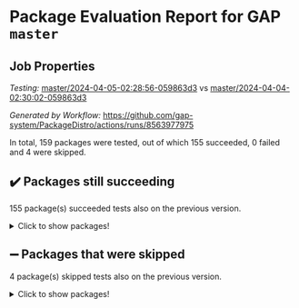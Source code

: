 # Package Evaluation Report for GAP `master`

## Job Properties

*Testing:* [master/2024-04-05-02:28:56-059863d3](https://github.com/gap-system/PackageDistro/blob/data/reports/master/2024-04-05-02:28:56-059863d3) vs [master/2024-04-04-02:30:02-059863d3](https://github.com/gap-system/PackageDistro/blob/data/reports/master/2024-04-04-02:30:02-059863d3)

*Generated by Workflow:* https://github.com/gap-system/PackageDistro/actions/runs/8563977975

In total, 159 packages were tested, out of which 155 succeeded, 0 failed and 4 were skipped.

## :heavy_check_mark: Packages still succeeding

155 package(s) succeeded tests also on the previous version.
<details><summary>Click to show packages!</summary>

- 4ti2interface 2023.02-04 [(success)](https://github.com/gap-system/PackageDistro/actions/runs/8563977975/job/23469992526)
- ace 5.6.2 [(success)](https://github.com/gap-system/PackageDistro/actions/runs/8563977975/job/23469992684)
- aclib 1.3.2 [(success)](https://github.com/gap-system/PackageDistro/actions/runs/8563977975/job/23469992837)
- agt 0.3.1 [(success)](https://github.com/gap-system/PackageDistro/actions/runs/8563977975/job/23469992987)
- alnuth 3.2.1 [(success)](https://github.com/gap-system/PackageDistro/actions/runs/8563977975/job/23469993146)
- anupq 3.3.0 [(success)](https://github.com/gap-system/PackageDistro/actions/runs/8563977975/job/23469993291)
- atlasrep 2.1.8 [(success)](https://github.com/gap-system/PackageDistro/actions/runs/8563977975/job/23469993427)
- autodoc 2023.06.19 [(success)](https://github.com/gap-system/PackageDistro/actions/runs/8563977975/job/23469993570)
- automata 1.15 [(success)](https://github.com/gap-system/PackageDistro/actions/runs/8563977975/job/23469995637)
- automgrp 1.3.2 [(success)](https://github.com/gap-system/PackageDistro/actions/runs/8563977975/job/23469995996)
- autpgrp 1.11 [(success)](https://github.com/gap-system/PackageDistro/actions/runs/8563977975/job/23469996224)
- cap 2024.03-03 [(success)](https://github.com/gap-system/PackageDistro/actions/runs/8563977975/job/23469997555)
- caratinterface 2.3.6 [(success)](https://github.com/gap-system/PackageDistro/actions/runs/8563977975/job/23469998590)
- cddinterface 2022.11.01 [(success)](https://github.com/gap-system/PackageDistro/actions/runs/8563977975/job/23469998767)
- circle 1.6.6 [(success)](https://github.com/gap-system/PackageDistro/actions/runs/8563977975/job/23469998959)
- classicpres 1.22 [(success)](https://github.com/gap-system/PackageDistro/actions/runs/8563977975/job/23469999128)
- cohomolo 1.6.11 [(success)](https://github.com/gap-system/PackageDistro/actions/runs/8563977975/job/23469999291)
- congruence 1.2.6 [(success)](https://github.com/gap-system/PackageDistro/actions/runs/8563977975/job/23469999490)
- corelg 1.56 [(success)](https://github.com/gap-system/PackageDistro/actions/runs/8563977975/job/23469999701)
- crime 1.6 [(success)](https://github.com/gap-system/PackageDistro/actions/runs/8563977975/job/23469999854)
- crisp 1.4.6 [(success)](https://github.com/gap-system/PackageDistro/actions/runs/8563977975/job/23470000004)
- crypting 0.10.4 [(success)](https://github.com/gap-system/PackageDistro/actions/runs/8563977975/job/23470000199)
- cryst 4.1.27 [(success)](https://github.com/gap-system/PackageDistro/actions/runs/8563977975/job/23470000361)
- crystcat 1.1.10 [(success)](https://github.com/gap-system/PackageDistro/actions/runs/8563977975/job/23470000493)
- ctbllib 1.3.9 [(success)](https://github.com/gap-system/PackageDistro/actions/runs/8563977975/job/23470000674)
- cubefree 1.19 [(success)](https://github.com/gap-system/PackageDistro/actions/runs/8563977975/job/23470000823)
- curlinterface 2.3.2 [(success)](https://github.com/gap-system/PackageDistro/actions/runs/8563977975/job/23470000967)
- cvec 2.8.1 [(success)](https://github.com/gap-system/PackageDistro/actions/runs/8563977975/job/23470001088)
- datastructures 0.3.0 [(success)](https://github.com/gap-system/PackageDistro/actions/runs/8563977975/job/23470001198)
- deepthought 1.0.6 [(success)](https://github.com/gap-system/PackageDistro/actions/runs/8563977975/job/23470001338)
- design 1.8 [(success)](https://github.com/gap-system/PackageDistro/actions/runs/8563977975/job/23470001454)
- difsets 2.3.1 [(success)](https://github.com/gap-system/PackageDistro/actions/runs/8563977975/job/23470001574)
- digraphs 1.7.1 [(success)](https://github.com/gap-system/PackageDistro/actions/runs/8563977975/job/23470001692)
- edim 1.3.8 [(success)](https://github.com/gap-system/PackageDistro/actions/runs/8563977975/job/23470001817)
- example 4.3.4 [(success)](https://github.com/gap-system/PackageDistro/actions/runs/8563977975/job/23470001937)
- examplesforhomalg 2023.10-01 [(success)](https://github.com/gap-system/PackageDistro/actions/runs/8563977975/job/23470002091)
- factint 1.6.3 [(success)](https://github.com/gap-system/PackageDistro/actions/runs/8563977975/job/23470002227)
- ferret 1.0.10 [(success)](https://github.com/gap-system/PackageDistro/actions/runs/8563977975/job/23470002373)
- fga 1.5.0 [(success)](https://github.com/gap-system/PackageDistro/actions/runs/8563977975/job/23470002523)
- fining 1.5.6 [(success)](https://github.com/gap-system/PackageDistro/actions/runs/8563977975/job/23470002654)
- float 1.0.4 [(success)](https://github.com/gap-system/PackageDistro/actions/runs/8563977975/job/23470002795)
- format 1.4.4 [(success)](https://github.com/gap-system/PackageDistro/actions/runs/8563977975/job/23470002907)
- forms 1.2.9 [(success)](https://github.com/gap-system/PackageDistro/actions/runs/8563977975/job/23470003031)
- fplsa 1.2.6 [(success)](https://github.com/gap-system/PackageDistro/actions/runs/8563977975/job/23470003137)
- fr 2.4.13 [(success)](https://github.com/gap-system/PackageDistro/actions/runs/8563977975/job/23470003249)
- francy 2.0.3 [(success)](https://github.com/gap-system/PackageDistro/actions/runs/8563977975/job/23470003375)
- fwtree 1.3 [(success)](https://github.com/gap-system/PackageDistro/actions/runs/8563977975/job/23470003497)
- gapdoc 1.6.7 [(success)](https://github.com/gap-system/PackageDistro/actions/runs/8563977975/job/23470003615)
- gauss 2023.02-04 [(success)](https://github.com/gap-system/PackageDistro/actions/runs/8563977975/job/23470003756)
- gaussforhomalg 2023.11-01 [(success)](https://github.com/gap-system/PackageDistro/actions/runs/8563977975/job/23470003861)
- gbnp 1.0.5 [(success)](https://github.com/gap-system/PackageDistro/actions/runs/8563977975/job/23470003976)
- generalizedmorphismsforcap 2024.01-01 [(success)](https://github.com/gap-system/PackageDistro/actions/runs/8563977975/job/23470004122)
- genss 1.6.8 [(success)](https://github.com/gap-system/PackageDistro/actions/runs/8563977975/job/23470004217)
- gradedmodules 2024.01-01 [(success)](https://github.com/gap-system/PackageDistro/actions/runs/8563977975/job/23470004334)
- gradedringforhomalg 2023.08-01 [(success)](https://github.com/gap-system/PackageDistro/actions/runs/8563977975/job/23470004463)
- grape 4.9.0 [(success)](https://github.com/gap-system/PackageDistro/actions/runs/8563977975/job/23470004616)
- groupoids 1.74 [(success)](https://github.com/gap-system/PackageDistro/actions/runs/8563977975/job/23470004769)
- grpconst 2.6.5 [(success)](https://github.com/gap-system/PackageDistro/actions/runs/8563977975/job/23470004913)
- guarana 0.96.3 [(success)](https://github.com/gap-system/PackageDistro/actions/runs/8563977975/job/23470005036)
- guava 3.19 [(success)](https://github.com/gap-system/PackageDistro/actions/runs/8563977975/job/23470005182)
- hap 1.62 [(success)](https://github.com/gap-system/PackageDistro/actions/runs/8563977975/job/23470005311)
- hapcryst 0.1.15 [(success)](https://github.com/gap-system/PackageDistro/actions/runs/8563977975/job/23470005468)
- hecke 1.5.3 [(success)](https://github.com/gap-system/PackageDistro/actions/runs/8563977975/job/23470005566)
- help 4.0 [(success)](https://github.com/gap-system/PackageDistro/actions/runs/8563977975/job/23470005704)
- homalg 2024.01-01 [(success)](https://github.com/gap-system/PackageDistro/actions/runs/8563977975/job/23470005843)
- homalgtocas 2023.11-01 [(success)](https://github.com/gap-system/PackageDistro/actions/runs/8563977975/job/23470005985)
- idrel 2.46 [(success)](https://github.com/gap-system/PackageDistro/actions/runs/8563977975/job/23470006134)
- images 1.3.2 [(success)](https://github.com/gap-system/PackageDistro/actions/runs/8563977975/job/23470006292)
- intpic 0.3.0 [(success)](https://github.com/gap-system/PackageDistro/actions/runs/8563977975/job/23470006435)
- io 4.8.2 [(success)](https://github.com/gap-system/PackageDistro/actions/runs/8563977975/job/23470006609)
- io_forhomalg 2023.02-04 [(success)](https://github.com/gap-system/PackageDistro/actions/runs/8563977975/job/23470006751)
- irredsol 1.4.4 [(success)](https://github.com/gap-system/PackageDistro/actions/runs/8563977975/job/23470006893)
- json 2.2.0 [(success)](https://github.com/gap-system/PackageDistro/actions/runs/8563977975/job/23470007038)
- jupyterkernel 1.5.0 [(success)](https://github.com/gap-system/PackageDistro/actions/runs/8563977975/job/23470007174)
- jupyterviz 1.5.6 [(success)](https://github.com/gap-system/PackageDistro/actions/runs/8563977975/job/23470007306)
- kan 1.37 [(success)](https://github.com/gap-system/PackageDistro/actions/runs/8563977975/job/23470007435)
- kbmag 1.5.11 [(success)](https://github.com/gap-system/PackageDistro/actions/runs/8563977975/job/23470007549)
- laguna 3.9.6 [(success)](https://github.com/gap-system/PackageDistro/actions/runs/8563977975/job/23470007660)
- liealgdb 2.2.1 [(success)](https://github.com/gap-system/PackageDistro/actions/runs/8563977975/job/23470007800)
- liepring 2.8 [(success)](https://github.com/gap-system/PackageDistro/actions/runs/8563977975/job/23470007936)
- liering 2.4.2 [(success)](https://github.com/gap-system/PackageDistro/actions/runs/8563977975/job/23470008050)
- linearalgebraforcap 2024.02-02 [(success)](https://github.com/gap-system/PackageDistro/actions/runs/8563977975/job/23470008188)
- lins 0.9 [(success)](https://github.com/gap-system/PackageDistro/actions/runs/8563977975/job/23470008296)
- localizeringforhomalg 2023.10-01 [(success)](https://github.com/gap-system/PackageDistro/actions/runs/8563977975/job/23470008439)
- loops 3.4.3 [(success)](https://github.com/gap-system/PackageDistro/actions/runs/8563977975/job/23470008586)
- lpres 1.0.3 [(success)](https://github.com/gap-system/PackageDistro/actions/runs/8563977975/job/23470008697)
- majoranaalgebras 1.5.1 [(success)](https://github.com/gap-system/PackageDistro/actions/runs/8563977975/job/23470008819)
- mapclass 1.4.6 [(success)](https://github.com/gap-system/PackageDistro/actions/runs/8563977975/job/23470008965)
- matgrp 0.70 [(success)](https://github.com/gap-system/PackageDistro/actions/runs/8563977975/job/23470009111)
- matricesforhomalg 2024.02-01 [(success)](https://github.com/gap-system/PackageDistro/actions/runs/8563977975/job/23470009234)
- modisom 2.5.4 [(success)](https://github.com/gap-system/PackageDistro/actions/runs/8563977975/job/23470009347)
- modulepresentationsforcap 2024.01-04 [(success)](https://github.com/gap-system/PackageDistro/actions/runs/8563977975/job/23470009545)
- modules 2024.01-01 [(success)](https://github.com/gap-system/PackageDistro/actions/runs/8563977975/job/23470009707)
- monoidalcategories 2024.02-04 [(success)](https://github.com/gap-system/PackageDistro/actions/runs/8563977975/job/23470009810)
- nconvex 2022.09-01 [(success)](https://github.com/gap-system/PackageDistro/actions/runs/8563977975/job/23470009934)
- nilmat 1.4.2 [(success)](https://github.com/gap-system/PackageDistro/actions/runs/8563977975/job/23470010073)
- nock 1.5 [(success)](https://github.com/gap-system/PackageDistro/actions/runs/8563977975/job/23470010230)
- normalizinterface 1.3.6 [(success)](https://github.com/gap-system/PackageDistro/actions/runs/8563977975/job/23470010392)
- nq 2.5.11 [(success)](https://github.com/gap-system/PackageDistro/actions/runs/8563977975/job/23470010535)
- numericalsgps 1.3.1 [(success)](https://github.com/gap-system/PackageDistro/actions/runs/8563977975/job/23470010686)
- openmath 11.5.3 [(success)](https://github.com/gap-system/PackageDistro/actions/runs/8563977975/job/23470010837)
- orb 4.9.0 [(success)](https://github.com/gap-system/PackageDistro/actions/runs/8563977975/job/23470010981)
- packagemanager 1.4.3 [(success)](https://github.com/gap-system/PackageDistro/actions/runs/8563977975/job/23470011120)
- patternclass 2.4.3 [(success)](https://github.com/gap-system/PackageDistro/actions/runs/8563977975/job/23470011298)
- permut 2.0.5 [(success)](https://github.com/gap-system/PackageDistro/actions/runs/8563977975/job/23470011441)
- polenta 1.3.10 [(success)](https://github.com/gap-system/PackageDistro/actions/runs/8563977975/job/23470011583)
- polymaking 0.8.7 [(success)](https://github.com/gap-system/PackageDistro/actions/runs/8563977975/job/23470011730)
- primgrp 3.4.4 [(success)](https://github.com/gap-system/PackageDistro/actions/runs/8563977975/job/23470011854)
- profiling 2.5.4 [(success)](https://github.com/gap-system/PackageDistro/actions/runs/8563977975/job/23470012024)
- qdistrnd 0.9.4 [(success)](https://github.com/gap-system/PackageDistro/actions/runs/8563977975/job/23470012190)
- qpa 1.35 [(success)](https://github.com/gap-system/PackageDistro/actions/runs/8563977975/job/23470012360)
- quagroup 1.8.4 [(success)](https://github.com/gap-system/PackageDistro/actions/runs/8563977975/job/23470012545)
- radiroot 2.9 [(success)](https://github.com/gap-system/PackageDistro/actions/runs/8563977975/job/23470012697)
- rcwa 4.7.1 [(success)](https://github.com/gap-system/PackageDistro/actions/runs/8563977975/job/23470012831)
- rds 1.8 [(success)](https://github.com/gap-system/PackageDistro/actions/runs/8563977975/job/23470012972)
- recog 1.4.2 [(success)](https://github.com/gap-system/PackageDistro/actions/runs/8563977975/job/23470013117)
- repndecomp 1.3.0 [(success)](https://github.com/gap-system/PackageDistro/actions/runs/8563977975/job/23470013243)
- repsn 3.1.2 [(success)](https://github.com/gap-system/PackageDistro/actions/runs/8563977975/job/23470013351)
- resclasses 4.7.3 [(success)](https://github.com/gap-system/PackageDistro/actions/runs/8563977975/job/23470013487)
- ringsforhomalg 2023.11-02 [(success)](https://github.com/gap-system/PackageDistro/actions/runs/8563977975/job/23470013619)
- sco 2023.08-01 [(success)](https://github.com/gap-system/PackageDistro/actions/runs/8563977975/job/23470013761)
- scscp 2.4.2 [(success)](https://github.com/gap-system/PackageDistro/actions/runs/8563977975/job/23470013929)
- semigroups 5.3.7 [(success)](https://github.com/gap-system/PackageDistro/actions/runs/8563977975/job/23470014047)
- sglppow 2.4 [(success)](https://github.com/gap-system/PackageDistro/actions/runs/8563977975/job/23470014187)
- sgpviz 0.999.5 [(success)](https://github.com/gap-system/PackageDistro/actions/runs/8563977975/job/23470014327)
- simpcomp 2.1.14 [(success)](https://github.com/gap-system/PackageDistro/actions/runs/8563977975/job/23470014444)
- singular 2023.02.09 [(success)](https://github.com/gap-system/PackageDistro/actions/runs/8563977975/job/23470014571)
- sl2reps 1.1 [(success)](https://github.com/gap-system/PackageDistro/actions/runs/8563977975/job/23470014684)
- sla 1.5.3 [(success)](https://github.com/gap-system/PackageDistro/actions/runs/8563977975/job/23470014817)
- smallgrp 1.5.3 [(success)](https://github.com/gap-system/PackageDistro/actions/runs/8563977975/job/23470014947)
- smallsemi 0.6.13 [(success)](https://github.com/gap-system/PackageDistro/actions/runs/8563977975/job/23470015063)
- sonata 2.9.6 [(success)](https://github.com/gap-system/PackageDistro/actions/runs/8563977975/job/23470015206)
- sophus 1.27 [(success)](https://github.com/gap-system/PackageDistro/actions/runs/8563977975/job/23470015321)
- sotgrps 1.2 [(success)](https://github.com/gap-system/PackageDistro/actions/runs/8563977975/job/23470015446)
- spinsym 1.5.2 [(success)](https://github.com/gap-system/PackageDistro/actions/runs/8563977975/job/23470015582)
- standardff 1.0 [(success)](https://github.com/gap-system/PackageDistro/actions/runs/8563977975/job/23470015711)
- symbcompcc 1.3.2 [(success)](https://github.com/gap-system/PackageDistro/actions/runs/8563977975/job/23470015843)
- thelma 1.3 [(success)](https://github.com/gap-system/PackageDistro/actions/runs/8563977975/job/23470015989)
- tomlib 1.2.11 [(success)](https://github.com/gap-system/PackageDistro/actions/runs/8563977975/job/23470016135)
- toolsforhomalg 2023.11-01 [(success)](https://github.com/gap-system/PackageDistro/actions/runs/8563977975/job/23470016277)
- toric 1.9.5 [(success)](https://github.com/gap-system/PackageDistro/actions/runs/8563977975/job/23470016409)
- toricvarieties 2022.07.13 [(success)](https://github.com/gap-system/PackageDistro/actions/runs/8563977975/job/23470016538)
- transgrp 3.6.5 [(success)](https://github.com/gap-system/PackageDistro/actions/runs/8563977975/job/23470016668)
- typeset 1.2.2 [(success)](https://github.com/gap-system/PackageDistro/actions/runs/8563977975/job/23470016787)
- ugaly 4.1.3 [(success)](https://github.com/gap-system/PackageDistro/actions/runs/8563977975/job/23470016910)
- unipot 1.5 [(success)](https://github.com/gap-system/PackageDistro/actions/runs/8563977975/job/23470017087)
- unitlib 4.2.0 [(success)](https://github.com/gap-system/PackageDistro/actions/runs/8563977975/job/23470017231)
- utils 0.85 [(success)](https://github.com/gap-system/PackageDistro/actions/runs/8563977975/job/23470017390)
- uuid 0.7 [(success)](https://github.com/gap-system/PackageDistro/actions/runs/8563977975/job/23470017514)
- walrus 0.9991 [(success)](https://github.com/gap-system/PackageDistro/actions/runs/8563977975/job/23470017646)
- wedderga 4.10.5 [(success)](https://github.com/gap-system/PackageDistro/actions/runs/8563977975/job/23470017801)
- xmod 2.92 [(success)](https://github.com/gap-system/PackageDistro/actions/runs/8563977975/job/23470017973)
- xmodalg 1.23 [(success)](https://github.com/gap-system/PackageDistro/actions/runs/8563977975/job/23470018116)
- yangbaxter 0.10.3 [(success)](https://github.com/gap-system/PackageDistro/actions/runs/8563977975/job/23470018534)
- zeromqinterface 0.14 [(success)](https://github.com/gap-system/PackageDistro/actions/runs/8563977975/job/23470018685)
</details>

## :heavy_minus_sign: Packages that were skipped

4 package(s) skipped tests also on the previous version.
<details><summary>Click to show packages!</summary>

- browse 1.8.21 [(skipped)](https://github.com/gap-system/PackageDistro/actions/runs/8563977975/job/23469796904)
- itc 1.5.1 [(skipped)](https://github.com/gap-system/PackageDistro/actions/runs/8563977975/job/23469796904)
- polycyclic 2.16 [(skipped)](https://github.com/gap-system/PackageDistro/actions/runs/8563977975/job/23469796904)
- xgap 4.32 [(skipped)](https://github.com/gap-system/PackageDistro/actions/runs/8563977975/job/23469796904)
</details>

